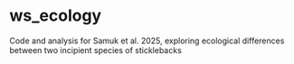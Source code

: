 # ws_ecology
Code and analysis for Samuk et al. 2025, exploring ecological differences between two incipient species of sticklebacks
